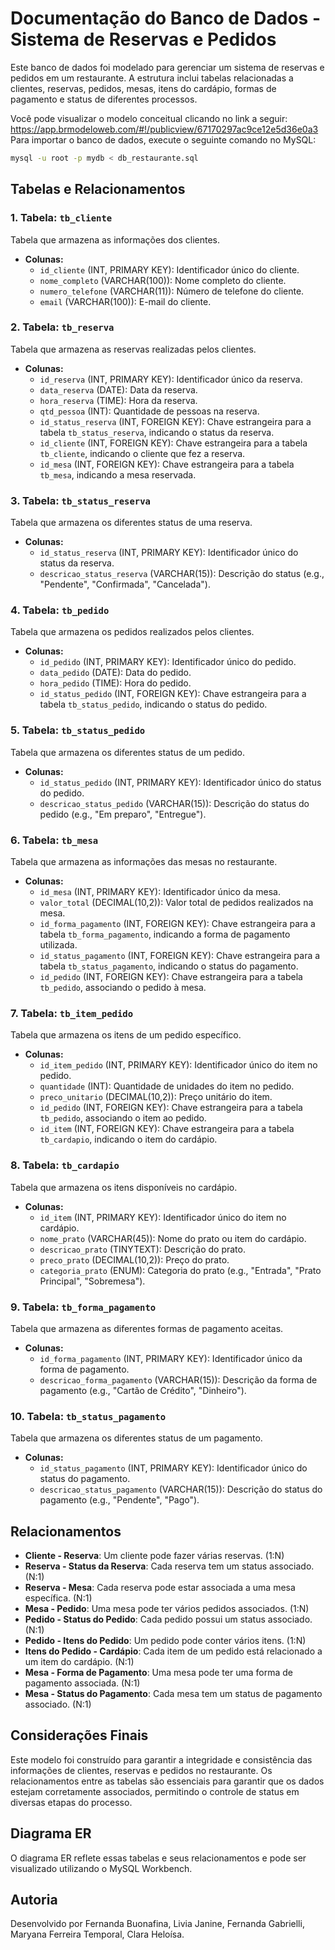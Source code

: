 # Documentação do Banco de Dados - Sistema de Reservas e Pedidos

Este banco de dados foi modelado para gerenciar um sistema de reservas e pedidos em um restaurante. A estrutura inclui tabelas relacionadas a clientes, reservas, pedidos, mesas, itens do cardápio, formas de pagamento e status de diferentes processos.

Você pode visualizar o modelo conceitual clicando no link a seguir: https://app.brmodeloweb.com/#!/publicview/67170297ac9ce12e5d36e0a3
Para importar o banco de dados, execute o seguinte comando no MySQL:
```bash
mysql -u root -p mydb < db_restaurante.sql
```

## Tabelas e Relacionamentos

### 1. **Tabela: `tb_cliente`**
Tabela que armazena as informações dos clientes.

- **Colunas:**
  - `id_cliente` (INT, PRIMARY KEY): Identificador único do cliente.
  - `nome_completo` (VARCHAR(100)): Nome completo do cliente.
  - `numero_telefone` (VARCHAR(11)): Número de telefone do cliente.
  - `email` (VARCHAR(100)): E-mail do cliente.

### 2. **Tabela: `tb_reserva`**
Tabela que armazena as reservas realizadas pelos clientes.

- **Colunas:**
  - `id_reserva` (INT, PRIMARY KEY): Identificador único da reserva.
  - `data_reserva` (DATE): Data da reserva.
  - `hora_reserva` (TIME): Hora da reserva.
  - `qtd_pessoa` (INT): Quantidade de pessoas na reserva.
  - `id_status_reserva` (INT, FOREIGN KEY): Chave estrangeira para a tabela `tb_status_reserva`, indicando o status da reserva.
  - `id_cliente` (INT, FOREIGN KEY): Chave estrangeira para a tabela `tb_cliente`, indicando o cliente que fez a reserva.
  - `id_mesa` (INT, FOREIGN KEY): Chave estrangeira para a tabela `tb_mesa`, indicando a mesa reservada.

### 3. **Tabela: `tb_status_reserva`**
Tabela que armazena os diferentes status de uma reserva.

- **Colunas:**
  - `id_status_reserva` (INT, PRIMARY KEY): Identificador único do status da reserva.
  - `descricao_status_reserva` (VARCHAR(15)): Descrição do status (e.g., "Pendente", "Confirmada", "Cancelada").

### 4. **Tabela: `tb_pedido`**
Tabela que armazena os pedidos realizados pelos clientes.

- **Colunas:**
  - `id_pedido` (INT, PRIMARY KEY): Identificador único do pedido.
  - `data_pedido` (DATE): Data do pedido.
  - `hora_pedido` (TIME): Hora do pedido.
  - `id_status_pedido` (INT, FOREIGN KEY): Chave estrangeira para a tabela `tb_status_pedido`, indicando o status do pedido.

### 5. **Tabela: `tb_status_pedido`**
Tabela que armazena os diferentes status de um pedido.

- **Colunas:**
  - `id_status_pedido` (INT, PRIMARY KEY): Identificador único do status do pedido.
  - `descricao_status_pedido` (VARCHAR(15)): Descrição do status do pedido (e.g., "Em preparo", "Entregue").

### 6. **Tabela: `tb_mesa`**
Tabela que armazena as informações das mesas no restaurante.

- **Colunas:**
  - `id_mesa` (INT, PRIMARY KEY): Identificador único da mesa.
  - `valor_total` (DECIMAL(10,2)): Valor total de pedidos realizados na mesa.
  - `id_forma_pagamento` (INT, FOREIGN KEY): Chave estrangeira para a tabela `tb_forma_pagamento`, indicando a forma de pagamento utilizada.
  - `id_status_pagamento` (INT, FOREIGN KEY): Chave estrangeira para a tabela `tb_status_pagamento`, indicando o status do pagamento.
  - `id_pedido` (INT, FOREIGN KEY): Chave estrangeira para a tabela `tb_pedido`, associando o pedido à mesa.

### 7. **Tabela: `tb_item_pedido`**
Tabela que armazena os itens de um pedido específico.

- **Colunas:**
  - `id_item_pedido` (INT, PRIMARY KEY): Identificador único do item no pedido.
  - `quantidade` (INT): Quantidade de unidades do item no pedido.
  - `preco_unitario` (DECIMAL(10,2)): Preço unitário do item.
  - `id_pedido` (INT, FOREIGN KEY): Chave estrangeira para a tabela `tb_pedido`, associando o item ao pedido.
  - `id_item` (INT, FOREIGN KEY): Chave estrangeira para a tabela `tb_cardapio`, indicando o item do cardápio.

### 8. **Tabela: `tb_cardapio`**
Tabela que armazena os itens disponíveis no cardápio.

- **Colunas:**
  - `id_item` (INT, PRIMARY KEY): Identificador único do item no cardápio.
  - `nome_prato` (VARCHAR(45)): Nome do prato ou item do cardápio.
  - `descricao_prato` (TINYTEXT): Descrição do prato.
  - `preco_prato` (DECIMAL(10,2)): Preço do prato.
  - `categoria_prato` (ENUM): Categoria do prato (e.g., "Entrada", "Prato Principal", "Sobremesa").

### 9. **Tabela: `tb_forma_pagamento`**
Tabela que armazena as diferentes formas de pagamento aceitas.

- **Colunas:**
  - `id_forma_pagamento` (INT, PRIMARY KEY): Identificador único da forma de pagamento.
  - `descricao_forma_pagamento` (VARCHAR(15)): Descrição da forma de pagamento (e.g., "Cartão de Crédito", "Dinheiro").

### 10. **Tabela: `tb_status_pagamento`**
Tabela que armazena os diferentes status de um pagamento.

- **Colunas:**
  - `id_status_pagamento` (INT, PRIMARY KEY): Identificador único do status do pagamento.
  - `descricao_status_pagamento` (VARCHAR(15)): Descrição do status do pagamento (e.g., "Pendente", "Pago").

## Relacionamentos

- **Cliente - Reserva**: Um cliente pode fazer várias reservas. (1:N)
- **Reserva - Status da Reserva**: Cada reserva tem um status associado. (N:1)
- **Reserva - Mesa**: Cada reserva pode estar associada a uma mesa específica. (N:1)
- **Mesa - Pedido**: Uma mesa pode ter vários pedidos associados. (1:N)
- **Pedido - Status do Pedido**: Cada pedido possui um status associado. (N:1)
- **Pedido - Itens do Pedido**: Um pedido pode conter vários itens. (1:N)
- **Itens do Pedido - Cardápio**: Cada item de um pedido está relacionado a um item do cardápio. (N:1)
- **Mesa - Forma de Pagamento**: Uma mesa pode ter uma forma de pagamento associada. (N:1)
- **Mesa - Status do Pagamento**: Cada mesa tem um status de pagamento associado. (N:1)

## Considerações Finais

Este modelo foi construído para garantir a integridade e consistência das informações de clientes, reservas e pedidos no restaurante. Os relacionamentos entre as tabelas são essenciais para garantir que os dados estejam corretamente associados, permitindo o controle de status em diversas etapas do processo.

## Diagrama ER

O diagrama ER reflete essas tabelas e seus relacionamentos e pode ser visualizado utilizando o MySQL Workbench.

## Autoria

Desenvolvido por Fernanda Buonafina, Livia Janine, Fernanda Gabrielli, Maryana Ferreira Temporal, Clara Heloísa.
